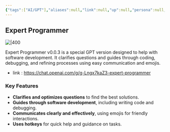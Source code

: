 ```yaml
---
{"tags":["AI/GPT"],"aliases":null,"link":null,"up":null,"persona":null,"index":null,"date_created":"2024-02-15","date_modified":"2024-02-15","dg-publish":true,"permalink":"/digital-garden/berom-s-gp-ts/","dgPassFrontmatter":true,"noteIcon":"1","created":"2024-02-15T16:44:43.686+09:00","updated":"2024-02-15T16:58:00.990+09:00"}
---
```


## Expert Programmer
![|400](https://i.imgur.com/biHOTrI.png)

Expert Programmer v0.0.3 is a special GPT version designed to help with software development. 
It clarifies questions and guides through coding, debugging, and refining processes using easy communication and emojis.

- link : https://chat.openai.com/g/g-Lngx7kaZ3-expert-programmer
### Key Features

- **Clarifies and optimizes questions** to find the best solutions.
- **Guides through software development**, including writing code and debugging.
- **Communicates clearly and effectively**, using emojis for friendly interactions.
- **Uses hotkeys** for quick help and guidance on tasks.
